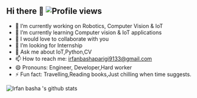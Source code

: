 ## Hi there 👋 ![Profile views](https://gpvc.arturio.dev/irfanbasha9100)


- 🔭 I’m currently working on Robotics, Computer Vision & IoT
- 🌱 I’m currently learning Computer vision & IoT applications
- 👯 I would love to collaborate with you 
- 🤔 I’m looking for Internship
- 💬 Ask me about IoT,Python,CV
- 📫 How to reach me: irfanbashaparigi9133@gmail.com
- 😄 Pronouns: Engineer, Developer,Hard worker
- ⚡ Fun fact: Travelling,Reading books,Just chilling when time suggests. 

<!--- 

#### Social Connect


<p align="left">
<a href= "https://www.linkedin.com/in/p-irfan-basha-2a4864144/"><img height="64" width="64" src="https://simpleicons.org/icons/linkedin.svg" /></a>

<a href= "https://twitter.com/irfan_parigi"><img height="64" width="64" src="https://simpleicons.org/icons/twitter.svg" /></a>

<a href ="irfanbashaparigi9133@gmail.com"><img height="64" width="64" src="https://simpleicons.org/icons/gmail.svg" /></a>

<a href ="https://instagram.com/irfan__18_"><img height="64" width="64" src="https://simpleicons.org/icons/instagram.svg" /></a>
</p>


<!--- 
[Visitor Count](https : //profile-counter.glitch.me/ummadiviany/count.svg) %


--->




![Irfan basha 's github stats](https://github-readme-stats.vercel.app/api?username=irfanbasha9100&show_icons=true&theme=radical)


